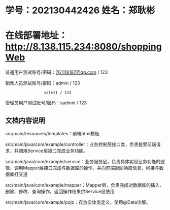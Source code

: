 # 学号：202130442426     姓名：郑耿彬
# 在线部署地址：http://8.138.115.234:8080/shoppingWeb
普通用户测试账号/密码：761118187@qq.com / 123

销售人员测试账号/密码：admin / 123

                     sale11 / 123
                     
管理员用户测试账号/密码：sadmin / 123

## 文档内容说明
src/main/resources/templates：前端html模板

src/main/java/com/example/controller：业务控制层接口类，负责接受前端请求，并调用Service层接口完成业务功能。

src/main/java/com/example/service：业务服务层，负责具体实现业务功能的逻辑，调用Mapper层接口完成与数据库的操作，并向前端返回响应信息，间接与数据库打交道

src/main/java/com/example/mapper：Mapper层，负责完成对数据库的插入、删除、修改、查询操作，返回操作结果供Service层使用

src/main/java/com/example/pojo：存放实体类定义，使用@Data注解。

